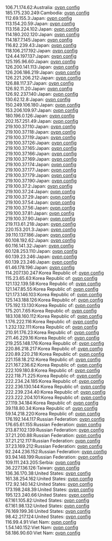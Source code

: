 106.71.174.62:Australia: [ovpn config](vpn/106_71_174_62.ovpn)  
185.175.230.249:Cambodia: [ovpn config](vpn/185_175_230_249.ovpn)  
112.69.155.3:Japan: [ovpn config](vpn/112_69_155_3.ovpn)  
113.154.20.59:Japan: [ovpn config](vpn/113_154_20_59.ovpn)  
113.158.224.102:Japan: [ovpn config](vpn/113_158_224_102.ovpn)  
114.180.202.120:Japan: [ovpn config](vpn/114_180_202_120.ovpn)  
114.187.7.145:Japan: [ovpn config](vpn/114_187_7_145.ovpn)  
116.82.239.43:Japan: [ovpn config](vpn/116_82_239_43.ovpn)  
118.106.217.192:Japan: [ovpn config](vpn/118_106_217_192.ovpn)  
124.44.197.137:Japan: [ovpn config](vpn/124_44_197_137.ovpn)  
125.195.96.60:Japan: [ovpn config](vpn/125_195_96_60.ovpn)  
126.200.141.113:Japan: [ovpn config](vpn/126_200_141_113.ovpn)  
126.206.186.219:Japan: [ovpn config](vpn/126_206_186_219.ovpn)  
126.221.206.212:Japan: [ovpn config](vpn/126_221_206_212.ovpn)  
126.88.117.37:Japan: [ovpn config](vpn/126_88_117_37.ovpn)  
126.92.11.20:Japan: [ovpn config](vpn/126_92_11_20.ovpn)  
126.92.237.140:Japan: [ovpn config](vpn/126_92_237_140.ovpn)  
130.62.12.8:Japan: [ovpn config](vpn/130_62_12_8.ovpn)  
150.249.106.180:Japan: [ovpn config](vpn/150_249_106_180.ovpn)  
153.206.109.97:Japan: [ovpn config](vpn/153_206_109_97.ovpn)  
180.196.0.126:Japan: [ovpn config](vpn/180_196_0_126.ovpn)  
202.157.251.49:Japan: [ovpn config](vpn/202_157_251_49.ovpn)  
219.100.37.110:Japan: [ovpn config](vpn/219_100_37_110.ovpn)  
219.100.37.118:Japan: [ovpn config](vpn/219_100_37_118.ovpn)  
219.100.37.119:Japan: [ovpn config](vpn/219_100_37_119.ovpn)  
219.100.37.126:Japan: [ovpn config](vpn/219_100_37_126.ovpn)  
219.100.37.165:Japan: [ovpn config](vpn/219_100_37_165.ovpn)  
219.100.37.166:Japan: [ovpn config](vpn/219_100_37_166.ovpn)  
219.100.37.169:Japan: [ovpn config](vpn/219_100_37_169.ovpn)  
219.100.37.174:Japan: [ovpn config](vpn/219_100_37_174.ovpn)  
219.100.37.177:Japan: [ovpn config](vpn/219_100_37_177.ovpn)  
219.100.37.179:Japan: [ovpn config](vpn/219_100_37_179.ovpn)  
219.100.37.190:Japan: [ovpn config](vpn/219_100_37_190.ovpn)  
219.100.37.2:Japan: [ovpn config](vpn/219_100_37_2.ovpn)  
219.100.37.24:Japan: [ovpn config](vpn/219_100_37_24.ovpn)  
219.100.37.29:Japan: [ovpn config](vpn/219_100_37_29.ovpn)  
219.100.37.54:Japan: [ovpn config](vpn/219_100_37_54.ovpn)  
219.100.37.56:Japan: [ovpn config](vpn/219_100_37_56.ovpn)  
219.100.37.81:Japan: [ovpn config](vpn/219_100_37_81.ovpn)  
219.100.37.90:Japan: [ovpn config](vpn/219_100_37_90.ovpn)  
219.113.61.218:Japan: [ovpn config](vpn/219_113_61_218.ovpn)  
220.153.201.3:Japan: [ovpn config](vpn/220_153_201_3.ovpn)  
39.110.137.186:Japan: [ovpn config](vpn/39_110_137_186.ovpn)  
60.108.192.62:Japan: [ovpn config](vpn/60_108_192_62.ovpn)  
60.116.141.32:Japan: [ovpn config](vpn/60_116_141_32.ovpn)  
60.128.253.110:Japan: [ovpn config](vpn/60_128_253_110.ovpn)  
60.139.23.246:Japan: [ovpn config](vpn/60_139_23_246.ovpn)  
60.139.23.246:Japan: [ovpn config](vpn/60_139_23_246.ovpn)  
61.46.178.196:Japan: [ovpn config](vpn/61_46_178_196.ovpn)  
114.207.130.247:Korea Republic of: [ovpn config](vpn/114_207_130_247.ovpn)  
115.23.65.63:Korea Republic of: [ovpn config](vpn/115_23_65_63.ovpn)  
121.132.139.58:Korea Republic of: [ovpn config](vpn/121_132_139_58.ovpn)  
121.147.85.55:Korea Republic of: [ovpn config](vpn/121_147_85_55.ovpn)  
121.173.146.103:Korea Republic of: [ovpn config](vpn/121_173_146_103.ovpn)  
125.143.188.126:Korea Republic of: [ovpn config](vpn/125_143_188_126.ovpn)  
175.192.13.130:Korea Republic of: [ovpn config](vpn/175_192_13_130.ovpn)  
175.201.7.65:Korea Republic of: [ovpn config](vpn/175_201_7_65.ovpn)  
183.108.160.112:Korea Republic of: [ovpn config](vpn/183_108_160_112.ovpn)  
1.176.222.116:Korea Republic of: [ovpn config](vpn/1_176_222_116.ovpn)  
1.232.132.111:Korea Republic of: [ovpn config](vpn/1_232_132_111.ovpn)  
210.91.176.23:Korea Republic of: [ovpn config](vpn/210_91_176_23.ovpn)  
211.46.229.16:Korea Republic of: [ovpn config](vpn/211_46_229_16.ovpn)  
219.255.148.176:Korea Republic of: [ovpn config](vpn/219_255_148_176.ovpn)  
220.86.218.217:Korea Republic of: [ovpn config](vpn/220_86_218_217.ovpn)  
220.89.220.218:Korea Republic of: [ovpn config](vpn/220_89_220_218.ovpn)  
221.158.18.212:Korea Republic of: [ovpn config](vpn/221_158_18_212.ovpn)  
221.167.236.62:Korea Republic of: [ovpn config](vpn/221_167_236_62.ovpn)  
222.109.180.8:Korea Republic of: [ovpn config](vpn/222_109_180_8.ovpn)  
222.118.71.225:Korea Republic of: [ovpn config](vpn/222_118_71_225.ovpn)  
222.234.24.185:Korea Republic of: [ovpn config](vpn/222_234_24_185.ovpn)  
222.236.130.144:Korea Republic of: [ovpn config](vpn/222_236_130_144.ovpn)  
222.239.234.40:Korea Republic of: [ovpn config](vpn/222_239_234_40.ovpn)  
223.222.204.101:Korea Republic of: [ovpn config](vpn/223_222_204_101.ovpn)  
27.119.34.184:Korea Republic of: [ovpn config](vpn/27_119_34_184.ovpn)  
39.118.80.34:Korea Republic of: [ovpn config](vpn/39_118_80_34.ovpn)  
59.14.218.220:Korea Republic of: [ovpn config](vpn/59_14_218_220.ovpn)  
176.192.144.117:Russian Federation: [ovpn config](vpn/176_192_144_117.ovpn)  
176.65.61.155:Russian Federation: [ovpn config](vpn/176_65_61_155.ovpn)  
213.87.102.139:Russian Federation: [ovpn config](vpn/213_87_102_139.ovpn)  
37.21.200.88:Russian Federation: [ovpn config](vpn/37_21_200_88.ovpn)  
37.21.212.117:Russian Federation: [ovpn config](vpn/37_21_212_117.ovpn)  
37.23.169.212:Russian Federation: [ovpn config](vpn/37_23_169_212.ovpn)  
92.244.236.152:Russian Federation: [ovpn config](vpn/92_244_236_152.ovpn)  
93.94.148.199:Russian Federation: [ovpn config](vpn/93_94_148_199.ovpn)  
109.111.243.205:Serbia: [ovpn config](vpn/109_111_243_205.ovpn)  
36.227.136.126:Taiwan: [ovpn config](vpn/36_227_136_126.ovpn)  
136.36.170.38:United States: [ovpn config](vpn/136_36_170_38.ovpn)  
161.38.254.162:United States: [ovpn config](vpn/161_38_254_162.ovpn)  
172.92.140.142:United States: [ovpn config](vpn/172_92_140_142.ovpn)  
173.198.248.39:United States: [ovpn config](vpn/173_198_248_39.ovpn)  
195.123.240.66:United States: [ovpn config](vpn/195_123_240_66.ovpn)  
67.161.105.82:United States: [ovpn config](vpn/67_161_105_82.ovpn)  
67.161.98.132:United States: [ovpn config](vpn/67_161_98_132.ovpn)  
76.169.199.36:United States: [ovpn config](vpn/76_169_199_36.ovpn)  
98.42.217.124:United States: [ovpn config](vpn/98_42_217_124.ovpn)  
116.99.4.91:Viet Nam: [ovpn config](vpn/116_99_4_91.ovpn)  
1.54.140.152:Viet Nam: [ovpn config](vpn/1_54_140_152.ovpn)  
58.186.90.60:Viet Nam: [ovpn config](vpn/58_186_90_60.ovpn)  
